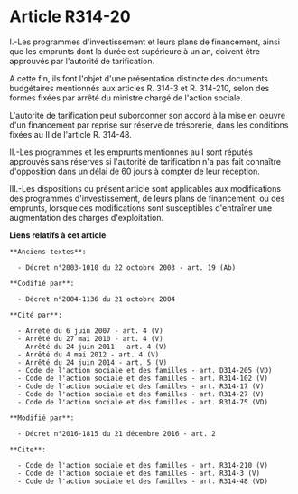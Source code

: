 # Article R314-20

I.-Les programmes d'investissement et leurs plans de financement, ainsi que les emprunts dont la durée est supérieure à un
an, doivent être approuvés par l'autorité de tarification. 

A cette fin, ils font l'objet d'une présentation distincte des documents budgétaires mentionnés aux articles R. 314-3 et R.
314-210, selon des formes fixées par arrêté du ministre chargé de l'action sociale. 

L'autorité de tarification peut subordonner son accord à la mise en oeuvre d'un financement par reprise sur réserve de
trésorerie, dans les conditions fixées au II de l'article R. 314-48. 

II.-Les programmes et les emprunts mentionnés au I sont réputés approuvés sans réserves si l'autorité de tarification n'a pas
fait connaître d'opposition dans un délai de 60 jours à compter de leur réception. 

III.-Les dispositions du présent article sont applicables aux modifications des programmes d'investissement, de leurs plans
de financement, ou des emprunts, lorsque ces modifications sont susceptibles d'entraîner une augmentation des charges
d'exploitation.

**Liens relatifs à cet article**

	**Anciens textes**:

	  - Décret n°2003-1010 du 22 octobre 2003 - art. 19 (Ab)

	**Codifié par**:

	  - Décret n°2004-1136 du 21 octobre 2004

	**Cité par**:

	  - Arrêté du 6 juin 2007 - art. 4 (V)
	  - Arrêté du 27 mai 2010 - art. 4 (V)
	  - Arrêté du 24 juin 2011 - art. 4 (V)
	  - Arrêté du 4 mai 2012 - art. 4 (V)
	  - Arrêté du 24 juin 2014 - art. 5 (V)
	  - Code de l'action sociale et des familles - art. D314-205 (VD)
	  - Code de l'action sociale et des familles - art. R314-102 (V)
	  - Code de l'action sociale et des familles - art. R314-17 (V)
	  - Code de l'action sociale et des familles - art. R314-27 (V)
	  - Code de l'action sociale et des familles - art. R314-75 (VD)

	**Modifié par**:

	  - Décret n°2016-1815 du 21 décembre 2016 - art. 2

	**Cite**:

	  - Code de l'action sociale et des familles - art. R314-210 (V)
	  - Code de l'action sociale et des familles - art. R314-3 (V)
	  - Code de l'action sociale et des familles - art. R314-48 (VD)
